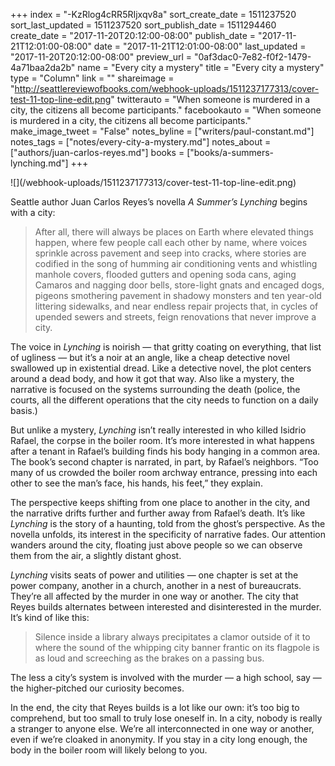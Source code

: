 +++
index = "-KzRlog4cRR5RIjxqv8a"
sort_create_date = 1511237520
sort_last_updated = 1511237520
sort_publish_date = 1511294460
create_date = "2017-11-20T20:12:00-08:00"
publish_date = "2017-11-21T12:01:00-08:00"
date = "2017-11-21T12:01:00-08:00"
last_updated = "2017-11-20T20:12:00-08:00"
preview_url = "0af3dac0-7e82-f0f2-1479-4a71baa2da2b"
name = "Every city a mystery"
title = "Every city a mystery"
type = "Column"
link = ""
shareimage = "http://seattlereviewofbooks.com/webhook-uploads/1511237177313/cover-test-11-top-line-edit.png"
twitterauto = "When someone is murdered in a city, the citizens all become participants."
facebookauto = "When someone is murdered in a city, the citizens all become participants."
make_image_tweet = "False"
notes_byline = ["writers/paul-constant.md"]
notes_tags = ["notes/every-city-a-mystery.md"]
notes_about = ["authors/juan-carlos-reyes.md"]
books = ["books/a-summers-lynching.md"]
+++
<p class="image-left">![](/webhook-uploads/1511237177313/cover-test-11-top-line-edit.png)</p>

Seattle author Juan Carlos Reyes’s novella *A Summer’s Lynching* begins with a city: 

<blockquote>After all, there will always be places on Earth where elevated things happen, where few people call each other by name, where voices sprinkle across pavement and seep into cracks, where stories are codified in the song of humming air conditioning vents and whistling manhole covers, flooded gutters and opening soda cans, aging Camaros and nagging door bells, store-light gnats and encaged dogs, pigeons smothering pavement in shadowy monsters and ten year-old littering sidewalks, and near endless repair projects that, in cycles of upended sewers and streets, feign renovations that never improve a city.</blockquote>

The voice in *Lynching* is noirish — that gritty coating on everything, that list of ugliness — but it’s a noir at an angle, like a cheap detective novel swallowed up in existential dread. Like a detective novel, the plot centers around a dead body, and how it got that way. Also like a mystery, the narrative is focused on the systems surrounding the death (police, the courts, all the different operations that the city needs to function on a daily basis.)

But unlike a mystery, *Lynching* isn’t really interested in who killed Isidrio Rafael, the corpse in the boiler room. It’s more interested in what happens after a tenant in Rafael’s building finds his body hanging in a common area. The book’s second chapter is narrated, in part, by Rafael’s neighbors. “Too many of us crowded the boiler room archway entrance, pressing into each other to see the man’s face, his hands, his feet,” they explain.

The perspective keeps shifting from one place to another in the city, and the narrative drifts further and further away from Rafael’s death. It’s like *Lynching* is the story of a haunting, told from the ghost’s perspective. As the novella unfolds, its interest in the specificity of narrative  fades. Our attention wanders around the city, floating just above people so we can observe them from the air, a slightly distant ghost.

*Lynching* visits seats of power and utilities — one chapter is set at the power company, another in a church, another in a nest of bureaucrats. They’re all affected by the murder in one way or another. The city that Reyes builds alternates between interested and disinterested in the murder. It’s kind of like this:

<blockquote>Silence inside a library always precipitates a clamor outside of it to where the sound of the whipping city banner frantic on its flagpole is as loud and screeching as the brakes on a passing bus.</blockquote>

The less a city’s system is involved with the murder — a high school, say — the higher-pitched our curiosity becomes.

In the end, the city that Reyes builds is a lot like our own: it’s too big to comprehend, but too small to truly lose oneself in. In a city, nobody is really a stranger to anyone else. We’re all interconnected in one way or another, even if we’re cloaked in anonymity. If you stay in a city long enough, the body in the boiler room will likely belong to you.
